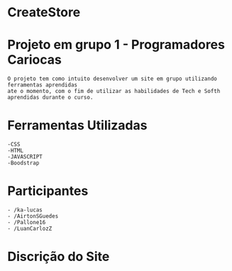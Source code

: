 # CreateStore
# Projeto em grupo 1 - Programadores Cariocas 
    O projeto tem como intuito desenvolver um site em grupo utilizando ferramentas aprendidas
    ate o momento, com o fim de utilizar as habilidades de Tech e Softh aprendidas durante o curso. 
# Ferramentas Utilizadas
    -CSS
    -HTML
    -JAVASCRIPT 
    -Boodstrap 
# Participantes
    - /ka-lucas
    - /AirtonSGuedes
    - /Pallone16
    - /LuanCarlozZ
# Discrição do Site
